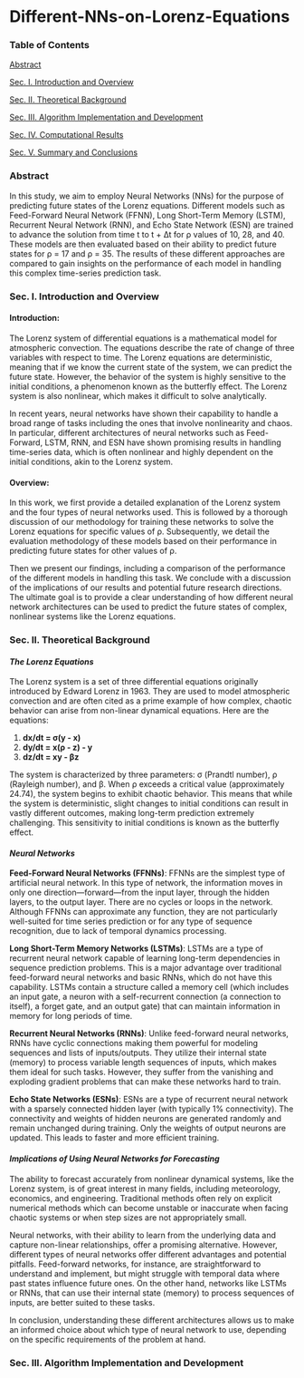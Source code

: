 # Different-NNs-on-Lorenz-Equations

### Table of Contents
[Abstract](#Abstract)
<a name="Abstract"/>

[Sec. I. Introduction and Overview](#sec-i-introduction-and-overview)     
<a name="sec-i-introduction-and-overview"/>

[Sec. II. Theoretical Background](#sec-ii-theoretical-background)     
<a name="sec-ii-theoretical-background"/>

[Sec. III. Algorithm Implementation and Development](#sec-iii-algorithm-implementation-and-development)
<a name="sec-iii-algorithm-implementation-and-development"/>

[Sec. IV. Computational Results](#sec-iv-computational-results)
<a name="sec-iv-computational-results"/>

[Sec. V. Summary and Conclusions](#sec-v-summary-and-conclusions)
<a name="sec-v-summary-and-conclusions"/>


### Abstract
In this study, we aim to employ Neural Networks (NNs) for the purpose of predicting future states of the Lorenz equations. Different models such as Feed-Forward Neural Network (FFNN), Long Short-Term Memory (LSTM), Recurrent Neural Network (RNN), and Echo State Network (ESN) are trained to advance the solution from time t to t + ∆t for ρ values of 10, 28, and 40. These models are then evaluated based on their ability to predict future states for ρ = 17 and ρ = 35. The results of these different approaches are compared to gain insights on the performance of each model in handling this complex time-series prediction task.

### Sec. I. Introduction and Overview
#### Introduction:

The Lorenz system of differential equations is a mathematical model for atmospheric convection. The equations describe the rate of change of three variables with respect to time. The Lorenz equations are deterministic, meaning that if we know the current state of the system, we can predict the future state. However, the behavior of the system is highly sensitive to the initial conditions, a phenomenon known as the butterfly effect. The Lorenz system is also nonlinear, which makes it difficult to solve analytically.

In recent years, neural networks have shown their capability to handle a broad range of tasks including the ones that involve nonlinearity and chaos. In particular, different architectures of neural networks such as Feed-Forward, LSTM, RNN, and ESN have shown promising results in handling time-series data, which is often nonlinear and highly dependent on the initial conditions, akin to the Lorenz system.

#### Overview:

In this work, we first provide a detailed explanation of the Lorenz system and the four types of neural networks used. This is followed by a thorough discussion of our methodology for training these networks to solve the Lorenz equations for specific values of ρ. Subsequently, we detail the evaluation methodology of these models based on their performance in predicting future states for other values of ρ.

Then we present our findings, including a comparison of the performance of the different models in handling this task. We conclude with a discussion of the implications of our results and potential future research directions. The ultimate goal is to provide a clear understanding of how different neural network architectures can be used to predict the future states of complex, nonlinear systems like the Lorenz equations.

###  Sec. II. Theoretical Background
#### *The Lorenz Equations*

The Lorenz system is a set of three differential equations originally introduced by Edward Lorenz in 1963. They are used to model atmospheric convection and are often cited as a prime example of how complex, chaotic behavior can arise from non-linear dynamical equations. Here are the equations:

1. **dx/dt = σ(y - x)**
2. **dy/dt = x(ρ - z) - y**
3. **dz/dt = xy - βz**

The system is characterized by three parameters: σ (Prandtl number), ρ (Rayleigh number), and β. When ρ exceeds a critical value (approximately 24.74), the system begins to exhibit chaotic behavior. This means that while the system is deterministic, slight changes to initial conditions can result in vastly different outcomes, making long-term prediction extremely challenging. This sensitivity to initial conditions is known as the butterfly effect.

#### *Neural Networks*

**Feed-Forward Neural Networks (FFNNs)**: FFNNs are the simplest type of artificial neural network. In this type of network, the information moves in only one direction—forward—from the input layer, through the hidden layers, to the output layer. There are no cycles or loops in the network. Although FFNNs can approximate any function, they are not particularly well-suited for time series prediction or for any type of sequence recognition, due to lack of temporal dynamics processing.

**Long Short-Term Memory Networks (LSTMs)**: LSTMs are a type of recurrent neural network capable of learning long-term dependencies in sequence prediction problems. This is a major advantage over traditional feed-forward neural networks and basic RNNs, which do not have this capability. LSTMs contain a structure called a memory cell (which includes an input gate, a neuron with a self-recurrent connection (a connection to itself), a forget gate, and an output gate) that can maintain information in memory for long periods of time.

**Recurrent Neural Networks (RNNs)**: Unlike feed-forward neural networks, RNNs have cyclic connections making them powerful for modeling sequences and lists of inputs/outputs. They utilize their internal state (memory) to process variable length sequences of inputs, which makes them ideal for such tasks. However, they suffer from the vanishing and exploding gradient problems that can make these networks hard to train.

**Echo State Networks (ESNs)**: ESNs are a type of recurrent neural network with a sparsely connected hidden layer (with typically 1% connectivity). The connectivity and weights of hidden neurons are generated randomly and remain unchanged during training. Only the weights of output neurons are updated. This leads to faster and more efficient training.

#### *Implications of Using Neural Networks for Forecasting*

The ability to forecast accurately from nonlinear dynamical systems, like the Lorenz system, is of great interest in many fields, including meteorology, economics, and engineering. Traditional methods often rely on explicit numerical methods which can become unstable or inaccurate when facing chaotic systems or when step sizes are not appropriately small.

Neural networks, with their ability to learn from the underlying data and capture non-linear relationships, offer a promising alternative. However, different types of neural networks offer different advantages and potential pitfalls. Feed-forward networks, for instance, are straightforward to understand and implement, but might struggle with temporal data where past states influence future ones. On the other hand, networks like LSTMs or RNNs, that can use their internal state (memory) to process sequences of inputs, are better suited to these tasks.

In conclusion, understanding these different architectures allows us to make an informed choice about which type of neural network to use, depending on the specific requirements of the problem at hand.

### Sec. III. Algorithm Implementation and Development

